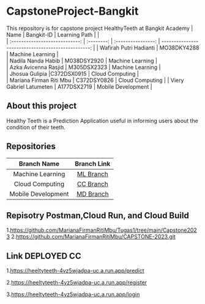 # CapstoneProject-Bangkit
This repository is for capstone project HealthyTeeth at Bangkit Academy 
|              Name              | Bangkit-ID |   Learning Path    |                                               |        
| :----------------------------: | :--------: | :----------------: | -------------------------------------------------: |
| Wafirah Putri Hadianti | MO38DKY4288  |  Machine Learning  |  
|   Nadila Nanda Habib      | M038DSY2920 |  Machine Learning  |                       
|         Azka Avicenna Rasjid        | M305DSX2323 | Machine Learning |              
|   Jhosua Gulipia |C372DSX0915 | Cloud Computing |   
|      Mariana Firman Riti Mbu     |  C372DSY0826  |  Cloud Computing   | 
|        Viery Gabriel Latumeten         | A177DSX2719 |  Mobile Development   |        

## About this project
Healthy Teeth is a Prediction Application useful in informing users about the condition of their teeth.

## Repositories

|    Branch Name     |                                      Branch Link                                         |
| :----------------: | :--------------------------------------------------------------------------------------: |
| Machine Learning | [ML Branch](https://drive.google.com/drive/folders/1e4HROlQJ8laBWxkDLNHdNgoGfROQTp11?usp=sharing) |
|  Cloud Computing   | [CC Branch](https://github.com/azkasena/CapstoneProject-Bangkit/blob/main/api.py)      |
|  Mobile Development | [MD Branch]()       

## Repisotry Postman,Cloud Run, and Cloud Build
1.https://github.com/MarianaFirmanRitiMbu/Tugas1/tree/main/Capstone2023
2.https://github.com/MarianaFirmanRitiMbu/CAPSTONE-2023.git


## Link DEPLOYED CC

1.https://heeltyteeth-4vz5wjadpa-uc.a.run.app/predict

2.https://heeltyteeth-4vz5wjadpa-uc.a.run.app/register

3.https://heeltyteeth-4vz5wjadpa-uc.a.run.app/login

